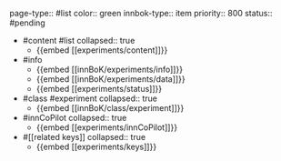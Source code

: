 page-type:: #list
color:: green
innbok-type:: item
priority:: 800
status:: #pending

- #content #list
  collapsed:: true
	- {{embed [[experiments/content]]}}
- #info
	- {{embed [[innBoK/experiments/info]]}}
	- {{embed [[innBoK/experiments/data]]}}
	- {{embed [[experiments/status]]}}
- #class #experiment
  collapsed:: true
	- {{embed [[innBoK/class/experiment]]}}
- #innCoPilot
  collapsed:: true
	- {{embed [[experiments/innCoPilot]]}}
- #[[related keys]]
  collapsed:: true
	- {{embed [[experiments/keys]]}}